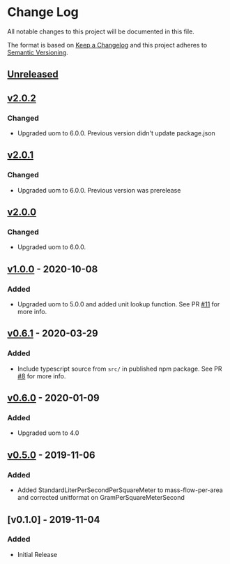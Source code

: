 # Change Log

All notable changes to this project will be documented in this file.

The format is based on [Keep a Changelog](http://keepachangelog.com/)
and this project adheres to [Semantic Versioning](http://semver.org/).

## [Unreleased](https://github.com/dividab/uom/compare/v2.2.0...master)

## [v2.0.2](https://github.com/dividab/uom/compare/v2.1.0...v2.2.0)

### Changed

- Upgraded uom to 6.0.0. Previous version didn't update package.json

## [v2.0.1](https://github.com/dividab/uom/compare/v2.0.0...v2.1.0)

### Changed

- Upgraded uom to 6.0.0. Previous version was prerelease

## [v2.0.0](https://github.com/dividab/uom/compare/v1.0.0...v2.0.0)

### Changed

- Upgraded uom to 6.0.0.

## [v1.0.0](https://github.com/dividab/uom/compare/v0.6.0...v1.0.0) - 2020-10-08

### Added

- Upgraded uom to 5.0.0 and added unit lookup function. See PR [#11](https://github.com/dividab/uom-units/pull/11) for more info.

## [v0.6.1](https://github.com/dividab/uom/compare/v0.6.0...v0.6.1) - 2020-03-29

### Added

- Include typescript source from `src/` in published npm package. See PR [#8](https://github.com/dividab/uom-units/pull/8) for more info.

## [v0.6.0](https://github.com/dividab/uom/compare/v0.5.0...v0.6.0) - 2020-01-09

### Added

- Upgraded uom to 4.0

## [v0.5.0](https://github.com/dividab/uom/compare/v0.1.0...v0.5.0) - 2019-11-06

### Added

- Added StandardLiterPerSecondPerSquareMeter to mass-flow-per-area and corrected unitformat on GramPerSquareMeterSecond

## [v0.1.0] - 2019-11-04

### Added

- Initial Release
